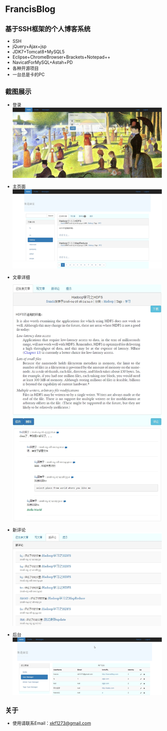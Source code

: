 ﻿# FrancisBlog
## 基于SSH框架的个人博客系统
+ SSH
+ jQuery+Ajax+jsp
+ JDK7+Tomcat8+MySQL5
+ Eclipse+ChromeBrowser+Brackets+Notepad++
+ NavicatForMySQL+Astah+PD
+ 各种开源项目
+ 一台总是卡的PC

## 截图展示
+ 登录
  ![image](https://github.com/francisXKF/FrancisBlog/blob/master/FrancisBlogScreenImg/login.jpg)
+ 主页面
  ![image](https://github.com/francisXKF/FrancisBlog/blob/master/FrancisBlogScreenImg/article_list.jpg)
  ![image](https://github.com/francisXKF/FrancisBlog/blob/master/FrancisBlogScreenImg/page_bar.jpg)
+ 文章详细
  
  ![image](https://github.com/francisXKF/FrancisBlog/blob/master/FrancisBlogScreenImg/article_detail.jpg)
  ![image](https://github.com/francisXKF/FrancisBlog/blob/master/FrancisBlogScreenImg/commend.jpg)
+ 新评论
  ![image](https://github.com/francisXKF/FrancisBlog/blob/master/FrancisBlogScreenImg/commend_list.jpg)
+ 后台
  ![image](https://github.com/francisXKF/FrancisBlog/blob/master/FrancisBlogScreenImg/admin.jpg)
## 关于
+ 使用请联系Email：[xkf1273@gmail.com](xkf1273@gmail.com)
